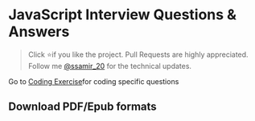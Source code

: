 # JavaScript Interview Questions & Answers

> Click :star:if you like the project. Pull Requests are highly appreciated. Follow me [@ssamir_20](https://www.instagram.com/ssamir_20/) for the technical updates.

Go to [Coding Exercise](#coding-exercise)for coding specific questions

## Download PDF/Epub formats